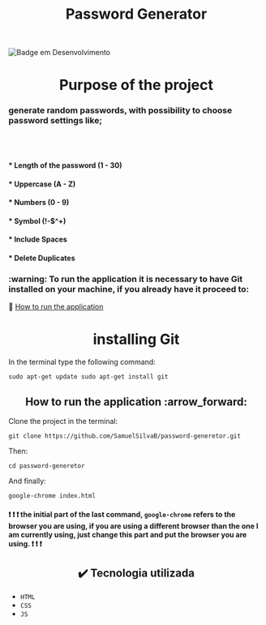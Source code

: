 <h1 align="center"> Password Generator </h1>
<br>

![Badge em Desenvolvimento](http://img.shields.io/static/v1?label=STATUS&message=EM%20DESENVOLVIMENTO&color=GREEN&style=for-the-badge)
<br>

<h1 align="center"> Purpose of the project </h1>


<h3> generate random passwords, with possibility to choose password settings like;</h3>  <br> <br>


#### * Length of the password (1 - 30)
#### * Uppercase  (A - Z)
#### * Numbers (0 - 9)
#### * Symbol (!-$^+)
#### * Include Spaces
#### * Delete Duplicates


<h3>:warning: To run the application it is necessary to have Git installed on your machine, if you already have it proceed to: </h3>

:small_blue_diamond: [How to run the application](#How-to-run-the-application-arrow_forward)


<h1 align="center">installing Git</h1>

In the terminal type the following command:

```
sudo apt-get update sudo apt-get install git
```
<h2 align=center>
How to run the application :arrow_forward:
</h2>

Clone the project in the terminal:

```
git clone https://github.com/SamuelSilvaB/password-generetor.git

```

Then:
```
cd password-generetor
```

And finally:
```
google-chrome index.html 
```

#### :exclamation: :exclamation: :exclamation: the initial part of the last command, ```google-chrome``` refers to the browser you are using, if you are using a different browser than the one I am currently using, just change this part and put the browser you are using. :exclamation: :exclamation: :exclamation: 

<h2 align="center">✔️ Tecnologia utilizada </h2>

- ``HTML``
- ``CSS``
- ``JS``

